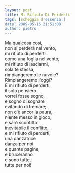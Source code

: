 ```yaml
---
layout: post
title: Mi Rifiuto Di Perderti
tags: [scheggia d'essenza,]
date: 2009-05-15 21:51:00
author: pietro
---
```

Ma qualcosa così,<br/>non si perderà nel vento,<br/>mi rifiuto di perderti<br/>come una foglia nel vento,<br/>mi rifiuto di lasciarmi,<br/>sola te stessa,<br/>rimpiangeremo le nuvole?<br/>Rimpiangeremo l'oggi?<br/>E mi rifiuto di perderti,<br/>il solo pensiero<br/>vorrei fosse sogno,<br/>e sogno di sognare<br/>evitando di tremare;<br/>non c'è ancor la paura,<br/>niente messo in gioco,<br/>e sarò sconfitto<br/>inevitabile il conflitto,<br/>e mi rifiuto di perderti,<br/>una danzatrice<br/>danza per noi<br/>e quante pagine,<br/>e bruceranno<br/>e sono tutte,<br/>tutte per noi!
